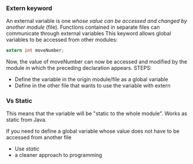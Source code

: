 ### Extern keyword
An external variable is one *whose value can be accessed and changed by another module* (file).
Functions contained in separate files can communicate through external variables
This keyword allows global variables to be accessed from other modules:
```c
extern int moveNumber;
```
Now, the value of moveNumber can now be accessed and modified by the module in which the preceding declaration appears.
STEPS:
- Define the variable in the origin module/file as a global variable
- Define in the other file that wants to use the variable with extern
### Vs Static
This means that the variable will be "static to the whole module". Works as static from Java.

If you need to define a global variable whose value does not have to be accessed from another file
- Use *static*
- a cleaner approach to programming
